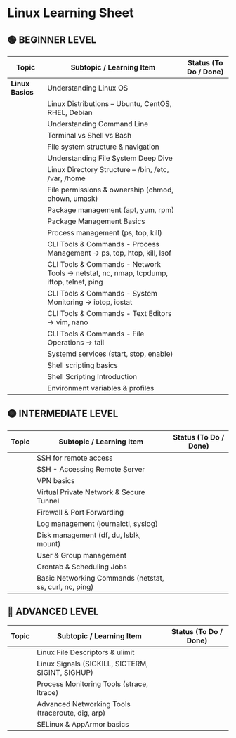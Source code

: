 # Linux Learning Sheet

## 🟢 BEGINNER LEVEL

| Topic | Subtopic / Learning Item | Status (To Do / Done) |
|-------|---------------------------|------------------------|
| **Linux Basics** | Understanding Linux OS | |
|  | Linux Distributions – Ubuntu, CentOS, RHEL, Debian | |
|  | Understanding Command Line | |
|  | Terminal vs Shell vs Bash | |
|  | File system structure & navigation | |
|  | Understanding File System Deep Dive | |
|  | Linux Directory Structure – /bin, /etc, /var, /home | |
|  | File permissions & ownership (chmod, chown, umask) | |
|  | Package management (apt, yum, rpm) | |
|  | Package Management Basics | |
|  | Process management (ps, top, kill) | |
|  | CLI Tools & Commands - Process Management → ps, top, htop, kill, lsof | |
|  | CLI Tools & Commands - Network Tools → netstat, nc, nmap, tcpdump, iftop, telnet, ping | |
|  | CLI Tools & Commands - System Monitoring → iotop, iostat | |
|  | CLI Tools & Commands - Text Editors → vim, nano | |
|  | CLI Tools & Commands - File Operations → tail | |
|  | Systemd services (start, stop, enable) | |
|  | Shell scripting basics | |
|  | Shell Scripting Introduction | |
|  | Environment variables & profiles | |

## 🟡 INTERMEDIATE LEVEL

| Topic | Subtopic / Learning Item | Status (To Do / Done) |
|-------|---------------------------|------------------------|
|  | SSH for remote access | |
|  | SSH - Accessing Remote Server | |
|  | VPN basics | |
|  | Virtual Private Network & Secure Tunnel | |
|  | Firewall & Port Forwarding | |
|  | Log management (journalctl, syslog) | |
|  | Disk management (df, du, lsblk, mount) | |
|  | User & Group management | |
|  | Crontab & Scheduling Jobs | |
|  | Basic Networking Commands (netstat, ss, curl, nc, ping) | |

## 🔴 ADVANCED LEVEL

| Topic | Subtopic / Learning Item | Status (To Do / Done) |
|-------|---------------------------|------------------------|
|  | Linux File Descriptors & ulimit | |
|  | Linux Signals (SIGKILL, SIGTERM, SIGINT, SIGHUP) | |
|  | Process Monitoring Tools (strace, ltrace) | |
|  | Advanced Networking Tools (traceroute, dig, arp) | |
|  | SELinux & AppArmor basics | |
